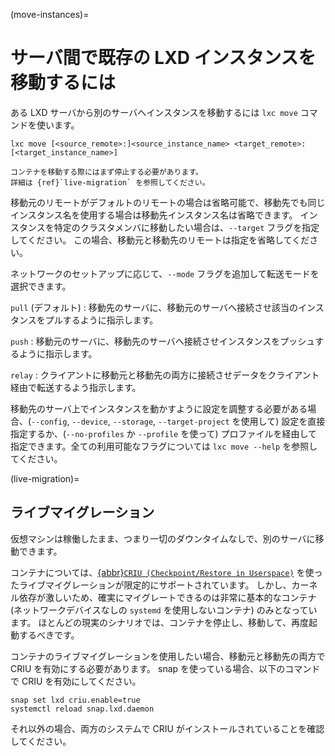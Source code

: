 (move-instances)=
# サーバ間で既存の LXD インスタンスを移動するには

ある LXD サーバから別のサーバへインスタンスを移動するには `lxc move` コマンドを使います。

    lxc move [<source_remote>:]<source_instance_name> <target_remote>:[<target_instance_name>]

```{note}
コンテナを移動する際にはまず停止する必要があります。
詳細は {ref}`live-migration` を参照してください。
```

移動元のリモートがデフォルトのリモートの場合は省略可能で、移動先でも同じインスタンス名を使用する場合は移動先インスタンス名は省略できます。
インスタンスを特定のクラスタメンバに移動したい場合は、`--target` フラグを指定してください。
この場合、移動元と移動先のリモートは指定を省略してください。

ネットワークのセットアップに応じて、`--mode` フラグを追加して転送モードを選択できます。

`pull` (デフォルト)
: 移動先のサーバに、移動元のサーバへ接続させ該当のインスタンスをプルするように指示します。

`push`
: 移動元のサーバに、移動先のサーバへ接続させインスタンスをプッシュするように指示します。

`relay`
: クライアントに移動元と移動先の両方に接続させデータをクライアント経由で転送するよう指示します。

移動先のサーバ上でインスタンスを動かすように設定を調整する必要がある場合、(`--config`, `--device`, `--storage`, `--target-project` を使用して) 設定を直接指定するか、(`--no-profiles` か `--profile` を使って) プロファイルを経由して指定できます。全ての利用可能なフラグについては `lxc move --help` を参照してください。

(live-migration)=
## ライブマイグレーション

仮想マシンは稼働したまま、つまり一切のダウンタイムなしで、別のサーバに移動できます。

コンテナについては、[{abbr}`CRIU (Checkpoint/Restore in Userspace)`](https://criu.org/) を使ったライブマイグレーションが限定的にサポートされています。
しかし、カーネル依存が激しいため、確実にマイグレートできるのは非常に基本的なコンテナ (ネットワークデバイスなしの `systemd` を使用しないコンテナ) のみとなっています。
ほとんどの現実のシナリオでは、コンテナを停止し、移動して、再度起動するべきです。

コンテナのライブマイグレーションを使用したい場合、移動元と移動先の両方で CRIU を有効にする必要があります。
snap を使っている場合、以下のコマンドで CRIU を有効にしてください。

    snap set lxd criu.enable=true
    systemctl reload snap.lxd.daemon

それ以外の場合、両方のシステムで CRIU がインストールされていることを確認してください。
